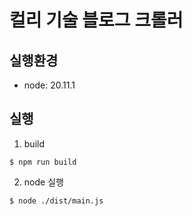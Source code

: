 # 컬리 기술 블로그 크롤러

## 실행환경
- node: 20.11.1

## 실행
1. build
```shell
$ npm run build
```

2. node 실행
```shell
$ node ./dist/main.js
```
